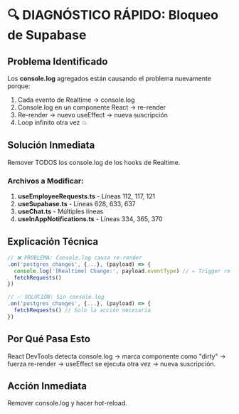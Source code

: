 # 🔍 DIAGNÓSTICO RÁPIDO: Bloqueo de Supabase

## Problema Identificado

Los **console.log** agregados están causando el problema nuevamente porque:

1. Cada evento de Realtime → console.log
2. Console.log en un componente React → re-render
3. Re-render → nuevo useEffect → nueva suscripción
4. Loop infinito otra vez 💥

## Solución Inmediata

Remover TODOS los console.log de los hooks de Realtime.

### Archivos a Modificar:

1. **useEmployeeRequests.ts** - Líneas 112, 117, 121
2. **useSupabase.ts** - Líneas 628, 633, 637
3. **useChat.ts** - Múltiples líneas
4. **useInAppNotifications.ts** - Líneas 334, 365, 370

## Explicación Técnica

```typescript
// ❌ PROBLEMA: Console.log causa re-render
.on('postgres_changes', {...}, (payload) => {
  console.log('[Realtime] Change:', payload.eventType) // ← Trigger re-render
  fetchRequests()
})

// ✅ SOLUCIÓN: Sin console.log
.on('postgres_changes', {...}, (payload) => {
  fetchRequests() // Solo la acción necesaria
})
```

## Por Qué Pasa Esto

React DevTools detecta console.log → marca componente como "dirty" → fuerza re-render → useEffect se ejecuta otra vez → nueva suscripción.

## Acción Inmediata

Remover console.log y hacer hot-reload.
